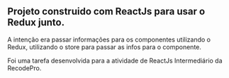 ## Projeto construido com ReactJs para usar o Redux junto.

A intenção era passar informações para os componentes utilizando o Redux, utilizando o store para passar as infos para o componente.

Foi uma tarefa desenvolvida para a atividade de ReactJs Intermediário da RecodePro.

